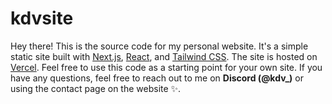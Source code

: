 # kdvsite

Hey there! This is the source code for my personal website. It's a simple static site built with [Next.js](https://nextjs.org/), [React](https://reactjs.org/), and [Tailwind CSS](https://tailwindcss.com/). The site is hosted on [Vercel](https://vercel.com/). Feel free to use this code as a starting point for your own site. If you have any questions, feel free to reach out to me on **Discord (@kdv\_)** or using the contact page on the website ✨.

